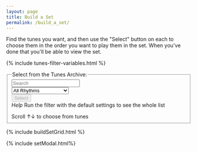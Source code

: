 ```yaml
---
layout: page
title: Build a Set
permalink: /build_a_set/
---
```

Find the tunes you want, and then use the "Select" button on each to choose them
in the order you want to play them in the set. When you've done that you'll be able
to view the set.

<script>
    window.store = {
      {% assign tuneID = 3000 %}
      {% assign tunes =  site.tunes | sort: 'title' %}
      {% for tune in tunes %}
          {% assign tuneID = tuneID | plus: 1 %}
          "{{ tuneID }}": {
              "title": "{{ tune.title | xml_escape }}",
              "tuneID": "{{ tuneID }}",
              "key": "{{ tune.key | xml_escape }}",
              "rhythm": "{{ tune.rhythm | xml_escape }}",
              "url": "{{ tune.url | xml_escape }}",
              "mp3": "{{ site.mp3_host | append: tune.mp3_file | xml_escape }}",
              "abc": {{ tune.abc | jsonify }}
          }{% unless forloop.last %},{% endunless %}
      {% endfor %}
    };
</script>

<!-- Some boilerplate that's common to a number of pages -->
{% include tunes-filter-variables.html %}

<fieldset>
    <legend>Select from the Tunes Archive:</legend>
    <form id="wellington" method="get">
        <div class="formParent">
        <div class="formChild">
            <input type="text" id="title-box" name="title" placeholder='Search'
            value='' onkeydown="enable_button()">
        </div>
        <div class="formChild">
            <select id="rhythm-box" name="rhythm"  onChange="enable_button()">
            <option value="">All Rhythms</option>
            {% for rhythm in rhythms %}
            {% if rhythm != '' %}
            <option value="{{ rhythm }}">{{ rhythm | capitalize }}</option>
            {% endif %}
            {% endfor %}
            </select>
        </div>
        </div>
        <div class="formParent">
        <div class="formChild">
            <span title="Run the filter with the default settings to see the whole list">
            <input class="filterButton filterDisabled" id="submit_button" type="submit" name="submit" value="Select" disabled>
            </span>
        </div>
        <div class="formChild">      
            <div class="tooltip filterButton"><em>Help</em>
                <span class="tooltiptext">Run the filter with the default settings to see the whole list</span>
            </div>
        </div>
        </div>
    </form>
    <p></p>
    Scroll &#8593;&#8595; to choose from <span id="tunesCount"></span> tunes
</fieldset>

<div class="row"></div>

<fieldset id="modalControls" style="display:none;">
<h3>Selected Tunes:</h3>
<div id="setTuneTitles"></div>
<form>
<div class="formParent">
    <div class="formChild">
        <input value='View set' type='button' class="filterButton" onclick='viewModal()' />
    </div>
    <div class="formChild">
        <span title="Clear the music notation to start a new set">
            <input value='RESET' type='button' class="filterButton" onclick='Reset()' />
        </span>
    </div>
</div>
</form>
</fieldset>

<div id="abc-textareas"></div>

{% include buildSetGrid.html %}

{% include setModal.html%}

<!-- Area to store ABC -->
<textarea id="ABCraw" style="display:none;"></textarea>

<!-- Area to store unrolled ABC -->
<textarea id="ABCprocessed" style="display:none;"></textarea>

<script>
$(document).ready(function() {

    ABCplayer.innerHTML = createABCplayer('processed', '{{ site.defaultABCplayer }}');

});
</script>
